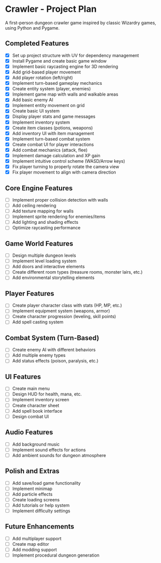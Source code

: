 # Crawler - Project Plan

A first-person dungeon crawler game inspired by classic Wizardry games, using Python and Pygame.

## Completed Features
- [x] Set up project structure with UV for dependency management
- [x] Install Pygame and create basic game window
- [x] Implement basic raycasting engine for 3D rendering
- [x] Add grid-based player movement
- [x] Add player rotation (left/right)
- [x] Implement turn-based gameplay mechanics
- [x] Create entity system (player, enemies)
- [x] Implement game map with walls and walkable areas
- [x] Add basic enemy AI
- [x] Implement entity movement on grid
- [x] Create basic UI system
- [x] Display player stats and game messages
- [x] Implement inventory system
- [x] Create item classes (potions, weapons)
- [x] Add inventory UI with item management
- [x] Implement turn-based combat system
- [x] Create combat UI for player interactions
- [x] Add combat mechanics (attack, flee)
- [x] Implement damage calculation and XP gain
- [x] Implement intuitive control scheme (WASD/Arrow keys)
- [x] Fix player turning to properly rotate the camera view
- [x] Fix player movement to align with camera direction

## Core Engine Features
- [ ] Implement proper collision detection with walls
- [ ] Add ceiling rendering
- [ ] Add texture mapping for walls
- [ ] Implement sprite rendering for enemies/items
- [ ] Add lighting and shading effects
- [ ] Optimize raycasting performance

## Game World Features
- [ ] Design multiple dungeon levels
- [ ] Implement level loading system
- [ ] Add doors and interactive elements
- [ ] Create different room types (treasure rooms, monster lairs, etc.)
- [ ] Add environmental storytelling elements

## Player Features
- [ ] Create player character class with stats (HP, MP, etc.)
- [ ] Implement equipment system (weapons, armor)
- [ ] Create character progression (leveling, skill points)
- [ ] Add spell casting system

## Combat System (Turn-Based)
- [ ] Create enemy AI with different behaviors
- [ ] Add multiple enemy types
- [ ] Add status effects (poison, paralysis, etc.)

## UI Features
- [ ] Create main menu
- [ ] Design HUD for health, mana, etc.
- [ ] Implement inventory screen
- [ ] Create character sheet
- [ ] Add spell book interface
- [ ] Design combat UI

## Audio Features
- [ ] Add background music
- [ ] Implement sound effects for actions
- [ ] Add ambient sounds for dungeon atmosphere

## Polish and Extras
- [ ] Add save/load game functionality
- [ ] Implement minimap
- [ ] Add particle effects
- [ ] Create loading screens
- [ ] Add tutorials or help system
- [ ] Implement difficulty settings

## Future Enhancements
- [ ] Add multiplayer support
- [ ] Create map editor
- [ ] Add modding support
- [ ] Implement procedural dungeon generation